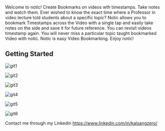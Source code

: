 Welcome to notic! 
Create Bookmarks on  videos wth timestamps. Take notes and
watch them. Ever wished to know the exact time where a Professor
in video lecture told students about a specific topic? Notic allows
you to bookmark Timestamps across the Video with a single tap and
easily take notes on the side and save it for future reference. 
You can revisit videos timestamp again. You will never miss
a particular topic taught bookmarked Video with notic. 
Notic is easy Video Bookmarking. 
Enjoy notic!



## Getting Started

![git1](https://user-images.githubusercontent.com/88326876/143438055-55b8cd43-a5eb-4abc-9ede-0dbef197d295.png)

![git2](https://user-images.githubusercontent.com/88326876/143438066-cff95335-cf0b-41a6-acf5-452b7dddc942.png)

![git3](https://user-images.githubusercontent.com/88326876/143438075-f6a1ab50-f2fb-471e-8411-97ea0b971d2a.png)

![git4](https://user-images.githubusercontent.com/88326876/143438084-f7bb69a2-b581-4296-a2be-2dd390a69c6d.png)

![git5](https://user-images.githubusercontent.com/88326876/143438089-21328ab2-6a92-4c3d-89c5-788e795e11b7.png)

![git6](https://user-images.githubusercontent.com/88326876/143438101-7234a79d-d084-4663-b725-2869d6312a65.png)


Contact me through my Linkedin https://www.linkedin.com/in/kalsangzero/
